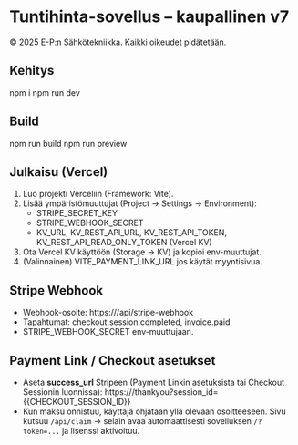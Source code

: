 # Tuntihinta-sovellus – kaupallinen v7

© 2025 E-P:n Sähkötekniikka. Kaikki oikeudet pidätetään.

## Kehitys
npm i
npm run dev

## Build
npm run build
npm run preview

## Julkaisu (Vercel)
1) Luo projekti Verceliin (Framework: Vite).
2) Lisää ympäristömuuttujat (Project → Settings → Environment):
   - STRIPE_SECRET_KEY
   - STRIPE_WEBHOOK_SECRET
   - KV_URL, KV_REST_API_URL, KV_REST_API_TOKEN, KV_REST_API_READ_ONLY_TOKEN (Vercel KV)
3) Ota Vercel KV käyttöön (Storage → KV) ja kopioi env-muuttujat.
4) (Valinnainen) VITE_PAYMENT_LINK_URL jos käytät myyntisivua.

## Stripe Webhook
- Webhook-osoite: https://<oma-domain>/api/stripe-webhook
- Tapahtumat: checkout.session.completed, invoice.paid
- STRIPE_WEBHOOK_SECRET env-muuttujaan.

## Payment Link / Checkout asetukset
- Aseta **success_url** Stripeen (Payment Linkin asetuksista tai Checkout Sessionin luonnissa):
  https://<oma-domain>/thankyou?session_id={{CHECKOUT_SESSION_ID}}
- Kun maksu onnistuu, käyttäjä ohjataan yllä olevaan osoitteeseen. Sivu kutsuu `/api/claim` →
  selain avaa automaattisesti sovelluksen `/?token=...` ja lisenssi aktivoituu.
